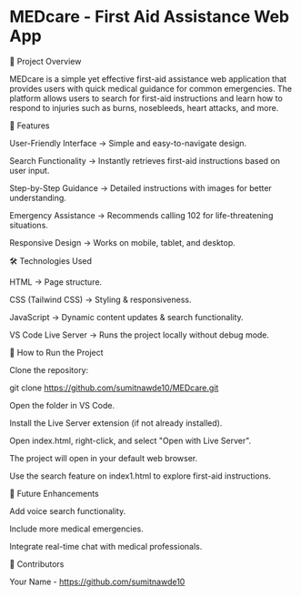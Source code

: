 # MEDcare - First Aid Assistance Web App
📌 Project Overview

MEDcare is a simple yet effective first-aid assistance web application that provides users with quick medical guidance for common emergencies. The platform allows users to search for first-aid instructions and learn how to respond to injuries such as burns, nosebleeds, heart attacks, and more.

🎯 Features

User-Friendly Interface → Simple and easy-to-navigate design.

Search Functionality → Instantly retrieves first-aid instructions based on user input.

Step-by-Step Guidance → Detailed instructions with images for better understanding.

Emergency Assistance → Recommends calling 102 for life-threatening situations.

Responsive Design → Works on mobile, tablet, and desktop.

🛠️ Technologies Used

HTML → Page structure.

CSS (Tailwind CSS) → Styling & responsiveness.

JavaScript → Dynamic content updates & search functionality.

VS Code Live Server → Runs the project locally without debug mode.

🚀 How to Run the Project

Clone the repository:

git clone https://github.com/sumitnawde10/MEDcare.git

Open the folder in VS Code.

Install the Live Server extension (if not already installed).

Open index.html, right-click, and select "Open with Live Server".

The project will open in your default web browser.

Use the search feature on index1.html to explore first-aid instructions.

📌 Future Enhancements

Add voice search functionality.

Include more medical emergencies.

Integrate real-time chat with medical professionals.

👤 Contributors

Your Name - https://github.com/sumitnawde10

